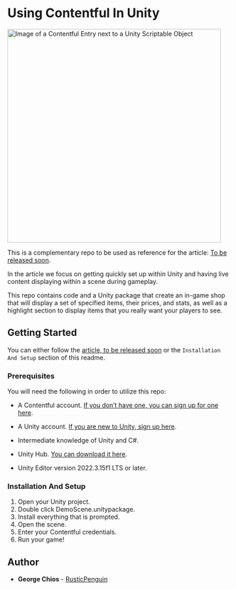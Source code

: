 # Using Contentful In Unity
<img src="https://github.com/contentful/using-contentful-in-unity/assets/38636581/0dbb1330-9fbb-4725-aa31-a82fc4f1a933" alt="Image of a Contentful Entry next to a Unity Scriptable Object" width="480"/>


This is a complementary repo to be used as reference for the article: [To be released soon](#).

In the article we focus on getting quickly set up within Unity and having live content displaying within a scene during gameplay. 

This repo contains code and a Unity package that create an in-game shop that will display a set of specified items, their prices, and stats, as well as a highlight section to display items that you really want your players to see.

## Getting Started

You can either follow the [article, to be released soon](#) or the `Installation And Setup` section of this readme.

### Prerequisites

You will need the following in order to utilize this repo:

- A Contentful account. [If you don’t have one, you can sign up for one here](https://www.contentful.com/sign-up/).

- A Unity account. [If you are new to Unity, sign up here](https://id.unity.com/).

- Intermediate knowledge of Unity and C#.

- Unity Hub. [You can download it here](https://unity.com/download).

- Unity Editor version 2022.3.15f1 LTS or later.


### Installation And Setup

1. Open your Unity project.
2. Double click DemoScene.unitypackage.
3. Install everything that is prompted.
4. Open the scene.
5. Enter your Contentful credentials.
6. Run your game!

## Author

* **George Chios** - [RusticPenguin](https://github.com/rusticpenguin)
